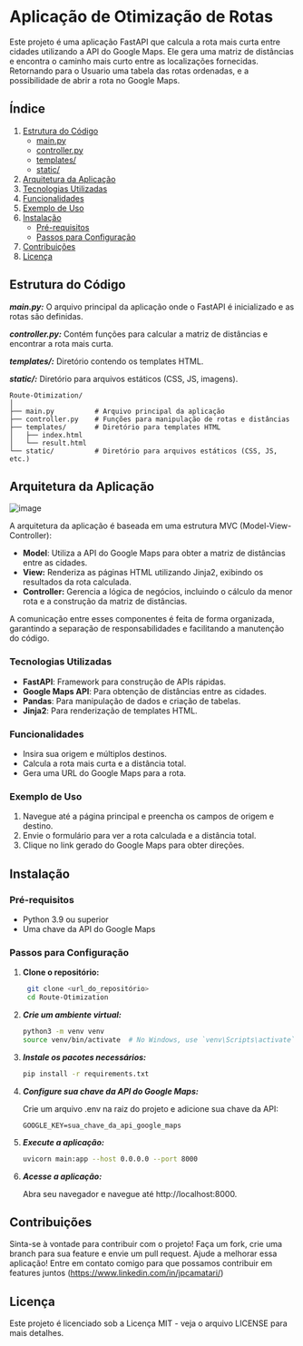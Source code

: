 # Aplicação de Otimização de Rotas

Este projeto é uma aplicação FastAPI que calcula a rota mais curta entre cidades utilizando a API do Google Maps. 
Ele gera uma matriz de distâncias e encontra o caminho mais curto entre as localizações fornecidas.
Retornando para o Usuario uma tabela das rotas ordenadas, e a possibilidade de abrir a rota no Google Maps.

## Índice

1. [Estrutura do Código](#estrutura-do-código)
   - [main.py](#mainpy)
   - [controller.py](#controllerpy)
   - [templates/](#templates)
   - [static/](#static)
2. [Arquitetura da Aplicação](#arquitetura-da-aplicação)
3. [Tecnologias Utilizadas](#tecnologias-utilizadas)
4. [Funcionalidades](#funcionalidades)
5. [Exemplo de Uso](#exemplo-de-uso)
6. [Instalação](#instalação)
   - [Pré-requisitos](#pré-requisitos)
   - [Passos para Configuração](#passos-para-configuração)
7. [Contribuições](#contribuições)
8. [Licença](#licença)


## Estrutura do Código

***main.py:*** O arquivo principal da aplicação onde o FastAPI é inicializado e as rotas são definidas.

***controller.py:*** Contém funções para calcular a matriz de distâncias e encontrar a rota mais curta.

***templates/:*** Diretório contendo os templates HTML.

***static/:*** Diretório para arquivos estáticos (CSS, JS, imagens).

```
Route-Otimization/
│
├── main.py          # Arquivo principal da aplicação
├── controller.py    # Funções para manipulação de rotas e distâncias
├── templates/       # Diretório para templates HTML
│   ├── index.html
│   └── result.html
└── static/          # Diretório para arquivos estáticos (CSS, JS, etc.)
```

## Arquitetura da Aplicação

![image](https://github.com/user-attachments/assets/5dda8f50-15df-470b-8609-3f5960b31947)

A arquitetura da aplicação é baseada em uma estrutura MVC (Model-View-Controller):

- **Model**: Utiliza a API do Google Maps para obter a matriz de distâncias entre as cidades.
- **View:** Renderiza as páginas HTML utilizando Jinja2, exibindo os resultados da rota calculada.
- **Controller:** Gerencia a lógica de negócios, incluindo o cálculo da menor rota e a construção da matriz de distâncias.

A comunicação entre esses componentes é feita de forma organizada, garantindo a separação de responsabilidades e facilitando a manutenção do código.

### Tecnologias Utilizadas

- **FastAPI**: Framework para construção de APIs rápidas.
- **Google Maps API**: Para obtenção de distâncias entre as cidades.
- **Pandas**: Para manipulação de dados e criação de tabelas.
- **Jinja2**: Para renderização de templates HTML.

### Funcionalidades

- Insira sua origem e múltiplos destinos.
- Calcula a rota mais curta e a distância total.
- Gera uma URL do Google Maps para a rota.

### Exemplo de Uso

1. Navegue até a página principal e preencha os campos de origem e destino.
2. Envie o formulário para ver a rota calculada e a distância total.
3. Clique no link gerado do Google Maps para obter direções.
   
## Instalação

### Pré-requisitos

- Python 3.9 ou superior
- Uma chave da API do Google Maps

### Passos para Configuração

1. **Clone o repositório:**

    ```bash
     git clone <url_do_repositório>
     cd Route-Otimization
    ```

2. ***Crie um ambiente virtual:***

    ```bash
    python3 -m venv venv
    source venv/bin/activate  # No Windows, use `venv\Scripts\activate`.
    ```

3. ***Instale os pacotes necessários:***

    ```bash
    pip install -r requirements.txt
    ```

4. ***Configure sua chave da API do Google Maps:***

    Crie um arquivo .env na raiz do projeto e adicione sua chave da API:
  
      ```env
      GOOGLE_KEY=sua_chave_da_api_google_maps
      ```

5. ***Execute a aplicação:***

    ```bash
    uvicorn main:app --host 0.0.0.0 --port 8000
    ```

6. ***Acesse a aplicação:***

    Abra seu navegador e navegue até http://localhost:8000.

## Contribuições
Sinta-se à vontade para contribuir com o projeto! Faça um fork, crie uma branch para sua feature e envie um pull request. Ajude a melhorar essa aplicação!
Entre em contato comigo para que possamos contribuir em features juntos (https://www.linkedin.com/in/jpcamatari/)

## Licença
Este projeto é licenciado sob a Licença MIT - veja o arquivo LICENSE para mais detalhes.
